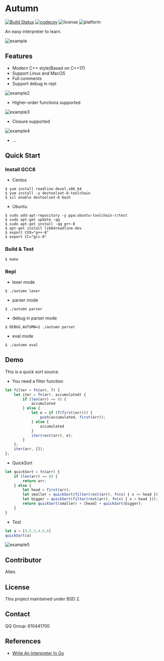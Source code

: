 # Autumn

[![Build Status](https://travis-ci.com/ivanallen/autumn.svg?branch=master)](https://travis-ci.com/ivanallen/autumn)
[![codecov](https://codecov.io/gh/ivanallen/autumn/branch/master/graph/badge.svg)](https://codecov.io/gh/ivanallen/autumn)
![license](https://img.shields.io/badge/license-BSD2-green)
![platform](https://img.shields.io/badge/platform-linux%20%7C%20macos-lightgrey)

An easy interpreter to learn.

![example](https://github.com/ivanallen/autumn/blob/master/docs/images/example.png)

## Features

- Modern C++ style(Based on C++17)
- Support Linux and MacOS
- Full comments
- Support debug in repl

![example2](https://github.com/ivanallen/autumn/blob/master/docs/images/example2.png)

- Higher-order functions supported

![example3](https://github.com/ivanallen/autumn/blob/master/docs/images/example3.png)

- Closure supported

![example4](https://github.com/ivanallen/autumn/blob/master/docs/images/example4.png)

- ...

## Quick Start

### Install GCC8

- Centos

```shell
$ yum install readline-devel.x86_64
$ yum install -y devtoolset-8-toolchain
$ scl enable devtoolset-8 bash
```

- Ubuntu

```
$ sudo add-apt-repository -y ppa:ubuntu-toolchain-r/test
$ sudo apt-get update -qq
$ sudo apt-get install -qq g++-8
$ apt-get install lib64readline-dev
$ export CXX="g++-8"
$ export CC="gcc-8"
```

### Build & Test

```
$ make
```

### Repl

- lexer mode

```
$ ./autumn lexer
```

- parser mode

```
$ ./autumn parser
```

- debug in parser mode

```
$ DEBUG_AUTUMN=1 ./autumn parser
```

- eval mode

```
$ ./autumn eval
```

## Demo

This is a quick sort source.

- You need a filter function

```js
let filter = fn(arr, f) {
    let iter = fn(arr, accumulated) {
        if (len(arr) == 0) {
            accumulated
        } else {
            let e = if (f(first(arr))) {
                push(accumulated, first(arr));
            } else {
                accumulated
            }
            iter(rest(arr), e);
        }
    };
    iter(arr, []);
};
```

- QuickSort

```js
let quickSort = fn(arr) {
    if (len(arr) == 0) {
        return arr;
    } else {
        let head = first(arr);
        let smaller = quickSort(filter(rest(arr), fn(x) { x <= head }));
        let bigger = quickSort(filter(rest(arr), fn(x) { x > head }));
        return quickSort(smaller) + [head] + quickSort(bigger);
    }
}
```

- Test

```js
let a = [4,5,3,4,6,6]
quickSort(a)
```

![example5](https://github.com/ivanallen/autumn/blob/master/docs/images/example5.png)


## Contributor

Allen.

## License

This project maintained under BSD 2.

## Contact

QQ Group: 610441700

## References

- [Write An Interpreter In Go](https://interpreterbook.com)

